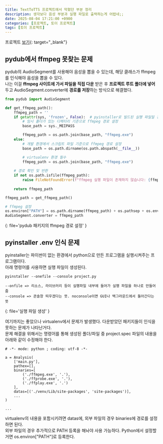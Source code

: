 ```yaml
---
title: TextToTTS 프로젝트에서 막혔던 부분 정리
description: 생각보다 음성 부분과 실행 파일로 출력하는게 어렵네;;
date: 2025-08-04 17:21:00 +0900
categories: [프로젝트, 토이 프로젝트]
tags: [토이 프로젝트]
---
```


프로젝트 [보기](https://github.com/roooocks/TextToTTS){: target="_blank"}

## pydub에서 ffmpeg 못찾는 문제
pydub의 AudioSegment를 사용해야 음성을 뽑을 수 있는데, 해당 클래스가 ffmpeg를 인식해야 음성을 뽑을 수 있다. <br>
나는 이걸 **ffmpeg 사이트에 가서 파일을 직접 다운** 받은 후 **프로젝트 루트 폴더에 넣어**두고 AudioSegment.converter에 **경로를 저장**하는 방식으로 해결했다.

```python
from pydub import AudioSegment

def get_ffmpeg_path():
    ffmpeg_path = ''
    if getattr(sys, 'frozen', False):  # pyinstaller로 빌드된 실행 파일일 경우
        # 임시 폴더가 있는 디렉터리 기준으로 ffmpeg 경로 설정
        base_path = sys._MEIPASS

        ffmpeg_path = os.path.join(base_path, "ffmpeg.exe")
    else:
        # 개발 환경에서 스크립트 파일 기준으로 ffmpeg 경로 설정
        base_path = os.path.dirname(os.path.abspath(__file__))

        # virtualenv 환경 필수
        ffmpeg_path = os.path.join(base_path, "ffmpeg.exe")
    
    # 경로 확인 및 반환
    if not os.path.isfile(ffmpeg_path):
        raise FileNotFoundError(f"ffmpeg 실행 파일이 존재하지 않습니다: {ffmpeg_path}")
    
    return ffmpeg_path

ffmpeg_path = get_ffmpeg_path()

# ffmpeg 설정
os.environ["PATH"] = os.path.dirname(ffmpeg_path) + os.pathsep + os.environ["PATH"]
AudioSegment.converter = ffmpeg_path
```
{: file='pydub 패키지의 ffmpeg 경로 설정' }


## pyinstaller .env 인식 문제
pyinstaller는 파이썬이 없는 환경에서 python으로 만든 프로그램을 실행시켜주는 프로그램이다. <br>
아래 명령어를 사용하면 실행 파일이 생성된다.
```
pyinstaller --onefile --console project.py

--onfile => 리소스, 라이브러리 등이 실행파일 내부에 들어가 실행 파일을 하나로 만들어줌
--console => 콘솔창 띄우겠다는 뜻. noconsole이면 GUI나 백그라운드에서 돌아간다는 뜻
```
{: file='실행 파일 생성' }

여기까지는 좋았으나 virtualenv에서 문제가 발생했다. 다운받았던 패키지들이 인식을 못하는 문제가 나타난거다. <br>
문제 해결을 위해서는 명령어를 통해 생성된 폴더/파일 중 project.spec 파일의 내용을 아래와 같이 수정해야 한다.
```
# -*- mode: python ; coding: utf-8 -*-

a = Analysis(
    ['main.py'],
    pathex=[],
    binaries=[
        ('./ffmpeg.exe', '.'),
        ('./ffprobe.exe', '.'),
        ('./ffplay.exe', '.')
    ],
    datas=[('./venv/Lib/site-packages', 'site-packages')],
    ...
)

...
```

virtualenv의 내용을 포함시키려면 datas에, 외부 파일의 경우 binaries에 경로를 설정하면 된다. <br>
외부 파일의 경우 추가적으로 PATH 등록을 해놔야 사용 가능하다. Python에서 설정할거면 os.environ["PATH"]로 등록한다.
